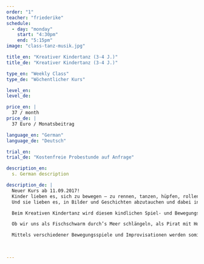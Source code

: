 ```yaml
---
order: "1"
teacher: "friederike"
schedule:
  - day: "monday"
    start: "4:30pm"
    end: "5:15pm"
image: "class-tanz-musik.jpg"

title_en: "Kreativer Kindertanz (3-4 J.)"
title_de: "Kreativer Kindertanz (3-4 J.)"

type_en: "Weekly Class"
type_de: "Wöchentlicher Kurs"

level_en:
level_de:

price_en: |
  37 / month
price_de: |
  37 Euro / Monatsbeitrag  

language_en: "German"
language_de: "Deutsch"

trial_en:
trial_de: "Kostenfreie Probestunde auf Anfrage"

description_en:
  s. German description

description_de: |
  Neuer Kurs ab 11.09.2017!  
  Kinder lieben es, sich zu bewegen – zu rennen, tanzen, hüpfen, rollen.  
  Und sie lieben es, in Bilder und Geschichten abzutauchen und dabei in andere Rollen zu schlüpfen.

  Beim Kreativen Kindertanz wird diesem kindlichen Spiel- und Bewegungsdrang ein Raum gegeben, an dem die Kinder ihren Körper bewusster kennenlernen und erfahren, was sie mit ihm alles ausdrücken, darstellen und erzählen können.  

  Ob wir uns als Fischschwarm durch’s Meer schlängeln, als Pirat mit Holzbein über’s Deck humpeln oder aber als Pusteblume über die Wiese fliegen...  

  Mittels verschiedener Bewegungsspiele und Improvisationen werden somit spielerisch Konzentrationsfähigkeit, Fein- und Grobmotorik, Selbstwahrnehmung, Fantasie und Ausdauer gestärkt. Die Freude an der Bewegung zusammen mit den anderen Kindern ist dabei immer oberstes Prinzip.

  
  
---
```

